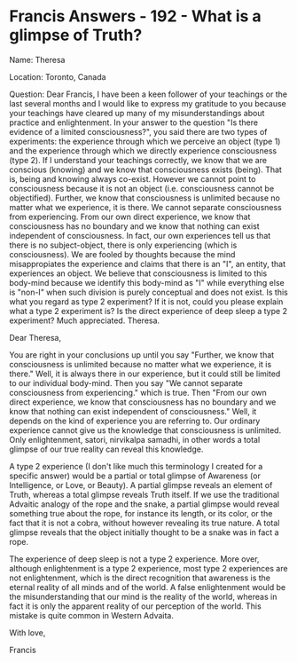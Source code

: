 # Francis Answers - 192 - What is a glimpse of Truth?

Name: Theresa 

Location: Toronto, Canada 

Question: Dear Francis, I have been a keen follower of your teachings or the last several months and I would like to express my gratitude to you because your teachings have cleared up many of my misunderstandings about practice and enlightenment. In your answer to the question "Is there evidence of a limited consciousness?", you said there are two types of experiments: the experience through which we perceive an object (type 1) and the experience through which we directly experience consciousness (type 2). If I understand your teachings correctly, we know that we are conscious (knowing) and we know that consciousness exists (being). That is, being and knowing always co-exist. However we cannot point to consciousness because it is not an object (i.e. consciousness cannot be objectified). Further, we know that consciousness is unlimited because no matter what we experience, it is there. We cannot separate consciousness from experiencing. From our own direct experience, we know that consciousness has no boundary and we know that nothing can exist independent of consciousness. In fact, our own experiences tell us that there is no subject-object, there is only experiencing (which is consciousness). We are fooled by thoughts because the mind misappropiates the experience and claims that there is an "I", an entity, that experiences an object. We believe that consciousness is limited to this body-mind because we identify this body-mind as "I" while everything else is "non-I" when such division is purely conceptual and does not exist. Is this what you regard as type 2 experiment? If it is not, could you please explain what a type 2 experiment is? Is the direct experience of deep sleep a type 2 experiment? Much appreciated. Theresa.

Dear Theresa,

You are right in your conclusions up until you say "Further, we know that consciousness is unlimited because no matter what we experience, it is there." Well, it is always there in our experience, but it could still be limited to our individual body-mind. Then you say "We cannot separate consciousness from experiencing." which is true. Then "From our own direct experience, we know that consciousness has no boundary and we know that nothing can exist independent of consciousness." Well, it depends on the kind of experience you are referring to. Our ordinary experience cannot give us the knowledge that consciousness is unlimited. Only enlightenment, satori, nirvikalpa samadhi, in other words a total glimpse of our true reality can reveal this knowledge. 

A type 2 experience (I don't like much this terminology I created for a specific answer) would be a partial or total glimpse of Awareness (or Intelligence, or Love, or Beauty). A partial glimpse reveals an element of Truth, whereas a total glimpse reveals Truth itself. If we use the traditional Advaitic analogy of the rope and the snake, a partial glimpse would reveal something true about the rope, for instance its length, or its color, or the fact that it is not a cobra, without however revealing its true nature. A total glimpse reveals that the object initially thought to be a snake was in fact a rope.

The experience of deep sleep is not a type 2 experience. More over, although enlightenment is a type 2 experience, most type 2 experiences are not enlightenment, which is the direct recognition that awareness is the eternal reality of all minds and of the world. A false enlightenment would be the misunderstanding that our mind is the reality of the world, whereas in fact it is only the apparent reality of our perception of the world. This mistake is quite common in Western Advaita.

With love,

Francis


